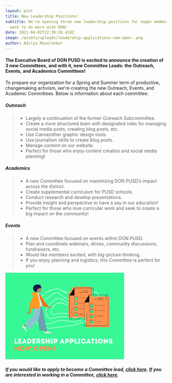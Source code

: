 ```yaml
---
layout: post
title: New Leadership Positions!
subtitle: We're opening three new leadership positions for eager members who
  want to do more with DON!
date: 2021-04-02T22:30:28.410Z
image: /assets/uploads/leadership-applications-now-open-.png
author: Aditya Mavalankar
---
```

#### The Executive Board of DON PUSD is excited to announce the creation of 3 new Committees, and with it, new Committee Leads: the Outreach, Events, and Academics Committees!

To prepare our organization for a Spring and Summer term of productive, changemaking activism, we're creating the new Outreach, Events, and Academic Committees. Below is information about each committee:

##### Outreach

> * Largely a continuation of the former Outreach Subcommittee.
> * Create a more structured team with designated roles for managing social media posts, creating blog posts, etc.
> * Use Canva/other graphic design tools.
> * Use journalism skills to create blog posts.
> * Manage content on our website.
> * Perfect for those who enjoy content creation and social media planning!

##### Academics

> * A new Committee focused on maximizing DON PUSD’s impact across the district.
> * Create supplemental curriculum for PUSD schools.
> * Conduct research and develop presentations.
> * Provide insight and perspective to have a say in our education!
> * Perfect for those who love curricular work and seek to create a big impact on the community!

##### Events

> * A new Committee focused on events within DON PUSD.
> * Plan and coordinate webinars, drives, community discussions, fundraisers, etc.
> * Would like members excited, with big-picture thinking. 
> * If you enjoy planning and logistics, this Committee is perfect for you!

![Leadership Applications Now Open!](/assets/uploads/leadership-applications-now-open-.png "Leadership Applications Now Open!")

#### *If you would like to apply to become a Committee lead, [click here](https://forms.gle/TtZsSjj19W9p3nbu9). If you are interested in working in a Committee, [click here](https://forms.gle/MGZDDQ97d6n4zghr6).*
